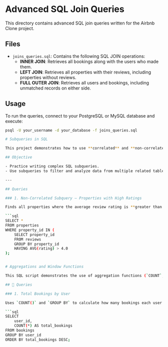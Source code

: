 # Advanced SQL Join Queries

This directory contains advanced SQL join queries written for the Airbnb Clone project.

## Files

- `joins_queries.sql`: Contains the following SQL JOIN operations:
  - **INNER JOIN**: Retrieves all bookings along with the users who made them.
  - **LEFT JOIN**: Retrieves all properties with their reviews, including properties without reviews.
  - **FULL OUTER JOIN**: Retrieves all users and bookings, including unmatched records on either side.

## Usage

To run the queries, connect to your PostgreSQL or MySQL database and execute:

```bash
psql -U your_username -d your_database -f joins_queries.sql

# Subqueries in SQL

This project demonstrates how to use **correlated** and **non-correlated** subqueries using the Airbnb database schema.

## Objective

- Practice writing complex SQL subqueries.
- Use subqueries to filter and analyze data from multiple related tables.

---

## Queries

### 1. Non-Correlated Subquery – Properties with High Ratings

Finds all properties where the average review rating is **greater than 4.0**.

```sql
SELECT *
FROM properties
WHERE property_id IN (
    SELECT property_id
    FROM reviews
    GROUP BY property_id
    HAVING AVG(rating) > 4.0
);


# Aggregations and Window Functions

This SQL script demonstrates the use of aggregation functions (`COUNT`, `GROUP BY`) and window functions (`RANK`) to analyze booking data in the Airbnb clone database.

## 📌 Queries

### 1. Total Bookings by User

Uses `COUNT()` and `GROUP BY` to calculate how many bookings each user made.

```sql
SELECT 
    user_id,
    COUNT(*) AS total_bookings
FROM bookings
GROUP BY user_id
ORDER BY total_bookings DESC;
